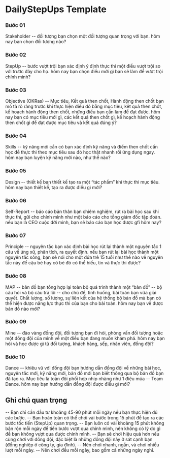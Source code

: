 # DailyStepUps Template 
### Bước 01
Stakeholder -- đối tượng
bạn chọn một đối tượng quan trọng với bạn.
hôm nay bạn chọn đối tượng nào?

###  Bước 02
StepUp -- bước vượt trội
bạn xác định ý định thực thi một điều vượt trội so với trước đây
cho họ.
hôm nay bạn chọn điều mới gì bạn sẽ làm để vượt trội chính
mình?


### Bước 03
Objective (OKRas) -- Mục tiêu, Kết quả then chốt, Hành động
then chốt
bạn mô tả rõ ràng trước khi thực hiện điều đó bằng mục tiêu, kết
quả then chốt, kế hoạch hành động then chốt, những điều bạn cần
làm để đạt được.
hôm nay bạn có mục tiêu mới gì, các kết quả then chốt gì, kế
hoạch hành động then chốt gì để đạt được mục tiêu và kết quả
đúng ý?


### Bước 04
Skills -- kỹ năng mới cần có
bạn xác định kỹ năng và điểm then chốt cần học để thực thi theo
mục tiêu sau đó học thật nhanh rồi ứng dụng ngay.
hôm nay bạn luyện kỹ năng mới nào, như thế nào?

### Bước 05
Design -- thiết kế
bạn thiết kế tạo ra một “tác phẩm” khi thực thi mục tiêu.
hôm nay bạn thiết kế, tạo ra được điều gì mới?

### Bước 06
Self-Report -- báo cáo bản thân
bạn chiêm nghiệm, rút ra bài học sau khi thực thi, gửi cho chính
mình như một báo cáo cho tổng giám đốc tập đoàn.
nếu bạn là CEO cuộc đời mình, bạn sẽ báo cáo bạn học được gfi
hôm nay?

### Bước 07
Principle -- nguyên tắc
bạn xác định bài học rút lại thành một nguyên tắc 1 câu về ứng
xử, phân tích, ra quyết định.
nếu bạn rút lại bài học thành một nguyên tắc sống, bạn sẽ nói cho
một đứa trẻ 15 tuổi như thế nào về nguyên tắc này để cậu bé hay
cô bé đó có thể hiểu, tin và thực thi được?

### Bước 08
MAP -- bản đồ
bạn tổng hợp lại toàn bộ quá trình thành một “bản đồ” -- bộ câu
hỏi và bộ câu trả lời -- cho chủ đề, tình huống, bài toán bạn vừa
giải quyết. Chất lượng, số lượng, sự liên kết của hệ thống bộ bản
đồ mà bạn có thể hiện được năng lực thực thi của bạn cho bài
toán.
hôm nay bạn vẽ được bản đồ nào mới?

### Bước 09
Mine -- đào vàng đồng đội, đối tượng
bạn đi hỏi, phỏng vấn đối tượng hoặc một đồng đội của mình về
một điều bạn đang muốn khám phá.
hôm nay bạn hỏi và học được gì từ đối tượng, khách hàng, sếp,
nhân viên, đồng đội?

### Bước 10
Dance -- khiêu vũ với đồng đội
bạn hướng dẫn đồng đội về những bài học, nguyên tắc mới, kỹ
năng mới, bản đồ mới bạn biết thông qua bộ bản đồ bạn đã tạo ra.
Mục tiêu là toàn đội phối hợp nhịp nhàng như 1 điệu múa -- Team
Dance.
hôm nay bạn hướng dẫn đồng đội được điều gì mới?


## Ghi chú quan trọng
-- Bạn chỉ cần đầu tư khoảng 45-90 phút mỗi ngày nếu bạn thực
hiện đủ các bước.
-- Bạn hoàn toàn có thể chơi vài bước trong 15 phút để tạo ra các
bước tốc tiến (StepUp) quan trọng.
-- Bạn luôn có vài khoảng 15 phút không bận rộn mỗi ngày để tiến
bước vượt qua chính mình, nên không có lý do gì để bạn không
vượt qua được chính mình.
-- Bạn sẽ chơi hiệu quả hơn nếu cùng chơi với đồng đội, đặc biệt
là những đồng đội này ở sát cạnh bạn (đồng nghiệp ở công ty, gia
đình).
-- Nên chơi nhanh, ngắn, và chơi nhiều lượt mỗi ngày.
-- Nên chơi đều mỗi ngày, bao gồm cả những ngày nghỉ.